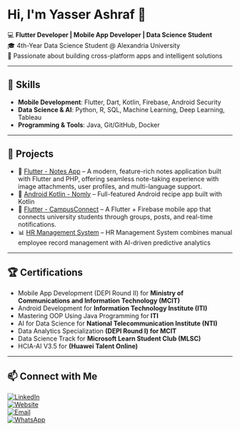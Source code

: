 # Hi, I'm Yasser Ashraf 👋

💻 **Flutter Developer | Mobile App Developer | Data Science Student**  
🎓 4th-Year Data Science Student @ Alexandria University  
📱 Passionate about building cross-platform apps and intelligent solutions  

---

## 🚀 Skills
- **Mobile Development**: Flutter, Dart, Kotlin, Firebase, Android Security  
- **Data Science & AI**: Python, R, SQL, Machine Learning, Deep Learning, Tableau  
- **Programming & Tools**: Java, Git/GitHub, Docker 

---

## 📂 Projects
- 📱 [Flutter - Notes App](https://github.com/Yasserashraf1/Notes-App) – A modern, feature-rich notes application built with Flutter and PHP, offering seamless note-taking experience with image attachments, user profiles, and multi-language support.
- 📱 [Android Kotlin - Nomly](https://github.com/Yasserashraf1/Nomly) – Full-featured Android recipe app built with Kotlin 
- 📱 [Flutter - CampusConnect](https://github.com/Yasserashraf1/CampusConnect-University-Student-App) – A Flutter + Firebase mobile app that connects university students through groups, posts, and real-time notifications.
- 📊 [HR Management System](https://github.com/Yasserashraf1/Yasserashraf1-HR-Management-System-FCDS-NEGEh) – HR Management System combines manual employee record management with AI-driven predictive analytics

---

## 🏆 Certifications
- Mobile App Development (DEPI Round II) for **Ministry of Communications and Information Technology (MCIT)** 
- Android Development for **Information Technology Institute (ITI)**
- Mastering OOP Using Java Programming for **ITI**
- AI for Data Science for **National Telecommunication Institute (NTI)**
- Data Analytics Specialization **(DEPI Round I) for MCIT**
- Data Science Track for **Microsoft Learn Student Club (MLSC)**
- HCIA-AI V3.5 for **(Huawei Talent Online)**
---

## 📫 Connect with Me  

[![LinkedIn](https://img.shields.io/badge/LinkedIn-Yasser%20Ashraf-blue?logo=linkedin&logoColor=white)](https://www.linkedin.com/in/yasserashraf/)  
[![Website](https://img.shields.io/badge/Website-Visit%20My%20Portfolio-ff5722?style=for-the-badge&logo=google-chrome&logoColor=white)](https://yasser-ashraf-production-ready-mobile-apps.vercel.app/)  
[![Email](https://img.shields.io/badge/Email-yasserashraf3142%40gmail.com-red?logo=gmail&logoColor=white)](mailto:yasserashraf3142@gmail.com)  
[![WhatsApp](https://img.shields.io/badge/WhatsApp-Chat%20with%20me-green?logo=whatsapp&logoColor=white)](https://wa.me/201003640081) 
